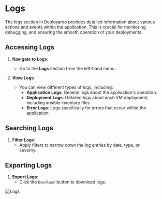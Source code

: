 # Logs

The logs section in Deployaroo provides detailed information about various actions and events within the application. This is crucial for monitoring, debugging, and ensuring the smooth operation of your deployments.

## Accessing Logs

1. **Navigate to Logs**:
   - Go to the **Logs** section from the left-hand menu.

2. **View Logs**:
   - You can view different types of logs, including:
     - **Application Logs**: General logs about the application's operation.
     - **Deployment Logs**: Detailed logs about each VM deployment, including ansible inventory files.
     - **Error Logs**: Logs specifically for errors that occur within the application.

## Searching Logs

1. **Filter Logs**:
   - Apply filters to narrow down the log entries by date, type, or severity.

## Exporting Logs

1. **Export Logs**:
   - Click the `Download` button to download logs.

![Logs](../../assets/screenshots/detailed_logs.png)
